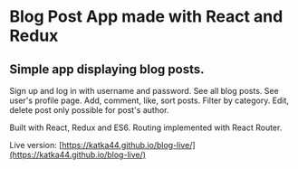 # Blog Post App made with React and Redux

## Simple app displaying blog posts.

Sign up and log in with username and password. See all blog posts. See user's profile page. Add, comment, like, sort posts. Filter by category. Edit, delete post only possible for post's author.

Built with React, Redux and ES6. Routing implemented with React Router.

Live version: [https://katka44.github.io/blog-live/](https://katka44.github.io/blog-live/)